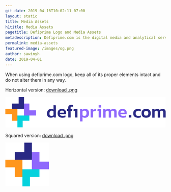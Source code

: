 ```yaml
---
git-date: 2019-04-16T10:02:11-07:00
layout: static
title: Media Assets
h1title: Media Assets
pagetitle: Defiprime Logo and Media Assets   
metadescription: Defiprime.com is the digital media and analytical services provider for the DeFi community. Its mandate is to inform, educate, and connect the community as the definitive source of news dedicated to decentralized finance space.
permalink: media-assets
featured-image: /images/og.png
author: sawinyh
date: 2019-04-01
---
```


When using defiprime.com logo, keep all of its proper elements intact and do not alter them in any way.  

Horizontal version: [download .png](/images/defiprime-logo-hires.png)


![](/images/defiprime-logo.png)


Squared version: [download .png](/images/defiprime-logo-hires2.png)


![](/images/defiprime-logo2.png)
